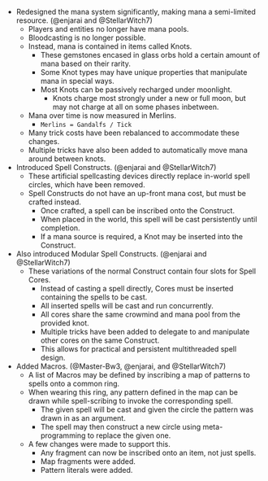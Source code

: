 - Redesigned the mana system significantly, making mana a semi-limited resource. (@enjarai and @StellarWitch7)
  - Players and entities no longer have mana pools.
  - Bloodcasting is no longer possible.
  - Instead, mana is contained in items called Knots.
    - These gemstones encased in glass orbs hold a certain amount of mana based on their rarity.
    - Some Knot types may have unique properties that manipulate mana in special ways.
    - Most Knots can be passively recharged under moonlight.
      - Knots charge most strongly under a new or full moon, but may not charge at all on some phases inbetween.
  - Mana over time is now measured in Merlins.
    - `Merlins = Gandalfs / Tick`
  - Many trick costs have been rebalanced to accommodate these changes.
  - Multiple tricks have also been added to automatically move mana around between knots.
- Introduced Spell Constructs. (@enjarai and @StellarWitch7)
  - These artificial spellcasting devices directly replace in-world spell circles, which have been removed.
  - Spell Constructs do not have an up-front mana cost, but must be crafted instead.
    - Once crafted, a spell can be inscribed onto the Construct.
    - When placed in the world, this spell will be cast persistently until completion.
    - If a mana source is required, a Knot may be inserted into the Construct.
- Also introduced Modular Spell Constructs. (@enjarai and @StellarWitch7)
  - These variations of the normal Construct contain four slots for Spell Cores.
    - Instead of casting a spell directly, Cores must be inserted containing the spells to be cast.
    - All inserted spells will be cast and run concurrently.
    - All cores share the same crowmind and mana pool from the provided knot.
    - Multiple tricks have been added to delegate to and manipulate other cores on the same Construct.
    - This allows for practical and persistent multithreaded spell design.
- Added Macros. (@Master-Bw3, @enjarai, and @StellarWitch7)
  - A list of Macros may be defined by inscribing a map of patterns to spells onto a common ring.
  - When wearing this ring, any pattern defined in the map can be drawn while spell-scribing to invoke the corresponding spell.
    - The given spell will be cast and given the circle the pattern was drawn in as an argument.
    - The spell may then construct a new circle using meta-programming to replace the given one.
  - A few changes were made to support this.
    - Any fragment can now be inscribed onto an item, not just spells.
    - Map fragments were added.
    - Pattern literals were added.
